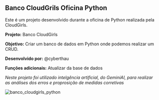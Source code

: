 ## Banco CloudGrils Oficina Python

Este é um projeto desenvolvido durante a oficina de Python realizada pela CloudGirls.

**Projeto:** Banco CloudGirls  

**Objetivo:** Criar um banco de dados em Python onde podemos realizar um CRUD.  

**Desenvolvido por:** @cyberthau

**Funções adicionais:** Atualizar da base de dados  

*Neste projeto foi utilizado intelgência artificial, do GeminiAI, para realizar as análises dos erros e proprosição de medidas corretivas*  

![banco_cloudgirls_python](https://github.com/user-attachments/assets/8ce94772-1059-4ac2-a2de-350509d4a67b)

